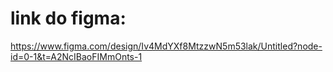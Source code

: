 # link do figma:
https://www.figma.com/design/Iv4MdYXf8MtzzwN5m53lak/Untitled?node-id=0-1&t=A2NcIBaoFIMmOnts-1


